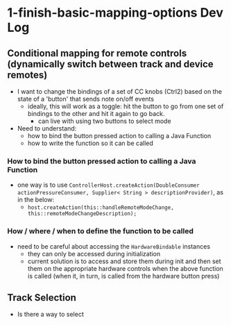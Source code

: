 # 1-finish-basic-mapping-options Dev Log

## Conditional mapping for remote controls (dynamically switch between track and device remotes)
- I want to change the bindings of a set of CC knobs (Ctrl2) based on the state of a 'button' that sends note on/off events
  - ideally, this will work as a toggle: hit the button to go from one set of bindings to the other and hit it again to go back.
    - can live with using two buttons to select mode
- Need to understand:
  - how to bind the button pressed action to calling a Java Function
  - how to write the function so it can be called


### How to bind the button pressed action to calling a Java Function
- one way is to use `ControllerHost.createAction(DoubleConsumer actionPressureConsumer, Supplier< String > descriptionProvider)`, as in the below:
  - `host.createAction(this::handleRemoteModeChange, this::remoteModeChangeDescription);`


### How / where / when to define the function to be called
- need to be careful about accessing the `HardwareBindable` instances
  - they can only be accessed during initialization
  - current solution is to access and store them during init and then set them on the appropriate hardware controls when the above function is called (when it, in turn, is called from the hardware button press)

## Track Selection
- Is there a way to select